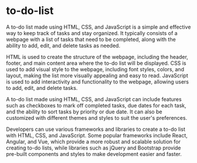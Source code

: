 # to-do-list

A to-do list made using HTML, CSS, and JavaScript is a simple and effective way to keep track of tasks and stay organized. It typically consists of a webpage with a list of tasks that need to be completed, along with the ability to add, edit, and delete tasks as needed.

HTML is used to create the structure of the webpage, including the header, footer, and main content area where the to-do list will be displayed. CSS is used to add visual style to the webpage, including font styles, colors, and layout, making the list more visually appealing and easy to read. JavaScript is used to add interactivity and functionality to the webpage, allowing users to add, edit, and delete tasks.

A to-do list made using HTML, CSS, and JavaScript can include features such as checkboxes to mark off completed tasks, due dates for each task, and the ability to sort tasks by priority or due date. It can also be customized with different themes and styles to suit the user's preferences.

Developers can use various frameworks and libraries to create a to-do list with HTML, CSS, and JavaScript. Some popular frameworks include React, Angular, and Vue, which provide a more robust and scalable solution for creating to-do lists, while libraries such as jQuery and Bootstrap provide pre-built components and styles to make development easier and faster.
